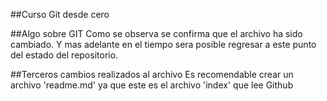 ##Curso Git desde cero

##Algo sobre GIT
Como se observa se confirma que el archivo ha sido cambiado. Y mas adelante en el tiempo
sera posible regresar a este punto del estado del repositorio.

##Terceros cambios realizados al archivo
Es recomendable crear un archivo 'readme.md' ya que este es el archivo 'index' que lee
Github